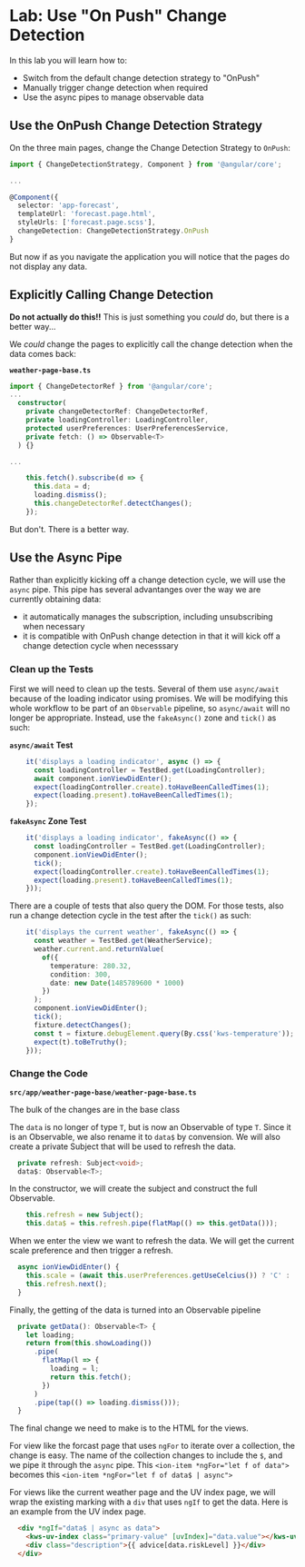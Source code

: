 # Lab: Use "On Push" Change Detection

In this lab you will learn how to:

- Switch from the default change detection strategy to "OnPush"
- Manually trigger change detection when required
- Use the async pipes to manage observable data

## Use the OnPush Change Detection Strategy

On the three main pages, change the Change Detection Strategy to `OnPush`:

```TypeScript
import { ChangeDetectionStrategy, Component } from '@angular/core';

...

@Component({
  selector: 'app-forecast',
  templateUrl: 'forecast.page.html',
  styleUrls: ['forecast.page.scss'],
  changeDetection: ChangeDetectionStrategy.OnPush
}
```

But now if as you navigate the application you will notice that the pages do not display any data.

## Explicitly Calling Change Detection

**Do not actually do this!!** This is just something you *could* do, but there is a better way...

We *could* change the pages to explicitly call the change detection when the data comes back: 

**`weather-page-base.ts`**

```TypeScript
import { ChangeDetectorRef } from '@angular/core';
...
  constructor(
    private changeDetectorRef: ChangeDetectorRef,
    private loadingController: LoadingController,
    protected userPreferences: UserPreferencesService,
    private fetch: () => Observable<T>
  ) {}

...

    this.fetch().subscribe(d => {
      this.data = d;
      loading.dismiss();
      this.changeDetectorRef.detectChanges();
    });
```

But don't. There is a better way.

## Use the Async Pipe

Rather than explicitly kicking off a change detection cycle, we will use the `async` pipe. This pipe has several advantanges over the way we are currently obtaining data:

- it automatically manages the subscription, including unsubscribing when necessary
- it is compatible with OnPush change detection in that it will kick off a change detection cycle when necesssary

### Clean up the Tests

First we will need to clean up the tests. Several of them use `async/await` because of the loading indicator using promises. We will be modifying this whole workflow to be part of an `Observable` pipeline, so `async/await` will no longer be appropriate. Instead, use the `fakeAsync()` zone and `tick()` as such:

**`async/await` Test**

```TypeScript
    it('displays a loading indicator', async () => {
      const loadingController = TestBed.get(LoadingController);
      await component.ionViewDidEnter();
      expect(loadingController.create).toHaveBeenCalledTimes(1);
      expect(loading.present).toHaveBeenCalledTimes(1);
    });
```

**`fakeAsync` Zone Test**

```TypeScript
    it('displays a loading indicator', fakeAsync(() => {
      const loadingController = TestBed.get(LoadingController);
      component.ionViewDidEnter();
      tick();
      expect(loadingController.create).toHaveBeenCalledTimes(1);
      expect(loading.present).toHaveBeenCalledTimes(1);
    }));
```

There are a couple of tests that also query the DOM. For those tests, also run a change detection cycle in the test after the `tick()` as such:

```TypeScript
    it('displays the current weather', fakeAsync(() => {
      const weather = TestBed.get(WeatherService);
      weather.current.and.returnValue(
        of({
          temperature: 280.32,
          condition: 300,
          date: new Date(1485789600 * 1000)
        })
      );
      component.ionViewDidEnter();
      tick();
      fixture.detectChanges();
      const t = fixture.debugElement.query(By.css('kws-temperature'));
      expect(t).toBeTruthy();
    }));
```

### Change the Code

**`src/app/weather-page-base/weather-page-base.ts`**

The bulk of the changes are in the base class

The `data` is no longer of type `T`, but is now an Observable of type `T`. Since it is an Observable, we also rename it to `data$` by convension. We will also create a private Subject that will be used to refresh the data.

```TypeScript
  private refresh: Subject<void>;
  data$: Observable<T>;
```

In the constructor, we will create the subject and construct the full Observable.

```TypeScript
    this.refresh = new Subject();
    this.data$ = this.refresh.pipe(flatMap(() => this.getData()));
```

When we enter the view we want to refresh the data. We will get the current scale preference and then trigger a refresh.

```TypeScript
  async ionViewDidEnter() {
    this.scale = (await this.userPreferences.getUseCelcius()) ? 'C' : 'F';
    this.refresh.next();
  }
```

Finally, the getting of the data is turned into an Observable pipeline

```TypeScript
  private getData(): Observable<T> {
    let loading;
    return from(this.showLoading())
      .pipe(
        flatMap(l => {
          loading = l;
          return this.fetch();
        })
      )
      .pipe(tap(() => loading.dismiss()));
  }
```

The final change we need to make is to the HTML for the views.

For view like the forcast page that uses `ngFor` to iterate over a collection, the change is easy. The name of the collection changes to include the `$`, and we pipe it through the `async` pipe. This `<ion-item *ngFor="let f of data">` becomes this `<ion-item *ngFor="let f of data$ | async">`

For views like the current weather page and the UV index page, we will wrap the existing marking with a `div` that uses `ngIf` to get the data. Here is an example from the UV index page.

```HTML
  <div *ngIf="data$ | async as data">
    <kws-uv-index class="primary-value" [uvIndex]="data.value"></kws-uv-index>
    <div class="description">{{ advice[data.riskLevel] }}</div>
  </div>
```

